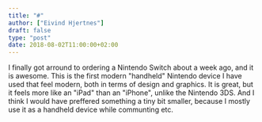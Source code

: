 ```yaml
---
title: "#"
author: ["Eivind Hjertnes"]
draft: false
type: "post"
date: 2018-08-02T11:00:00+02:00
---
```


I finally got arround to ordering a Nintendo Switch about a week ago,
and it is awesome. This is the first modern "handheld" Nintendo device I
have used that feel modern, both in terms of design and graphics. It is
great, but it feels more like an "iPad" than an "iPhone", unlike the
Nintendo 3DS. And I think I would have preffered something a tiny bit
smaller, because I mostly use it as a handheld device while communting
etc.
